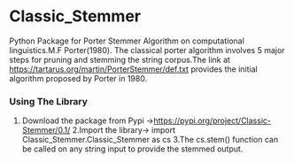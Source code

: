 # Classic_Stemmer
Python Package for Porter Stemmer Algorithm on computational linguistics.M.F Porter(1980).
The classical porter algorithm involves 5 major steps for pruning and stemming the string corpus.The link at https://tartarus.org/martin/PorterStemmer/def.txt provides the
initial algorithm proposed by Porter in 1980.


### Using The Library
1. Download the package from Pypi ->https://pypi.org/project/Classic-Stemmer/0.1/
2.Import the library-> import Classic_Stemmer.Classic_Stemmer as cs
3.The cs.stem() function can be called on any string input to provide the stemmed output.
